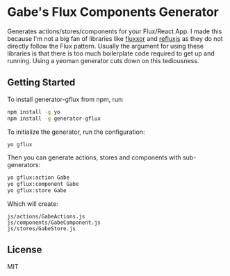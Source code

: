 # Gabe's Flux Components Generator

Generates actions/stores/components for your Flux/React App. I made this because I'm not a big fan of
libraries like [fluxxor](https://github.com/BinaryMuse/fluxxor) and [refluxjs](https://github.com/spoike/refluxjs)
as they do not directly follow the Flux pattern. Usually the argument for using these libraries is that
there is too much boilerplate code required to get up and running. Using a yeoman generator cuts down on this tediousness.

## Getting Started

To install generator-gflux from npm, run:

```bash
npm install -g yo
npm install -g generator-gflux
```

To initialize the generator, run the configuration:

```bash
yo gflux
```

Then you can generate actions, stores and components with sub-generators:

```bash
yo gflux:action Gabe
yo gflux:component Gabe
yo gflux:store Gabe
```

Which will create:

```
js/actions/GabeActions.js
js/components/GabeComponent.js
js/stores/GabeStore.js
```

## License

MIT
